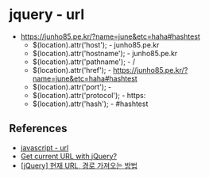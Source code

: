 # jquery - url
* https://junho85.pe.kr/?name=june&etc=haha#hashtest
  * $(location).attr('host'); - junho85.pe.kr
  * $(location).attr('hostname'); - junho85.pe.kr
  * $(location).attr('pathname'); - /
  * $(location).attr('href'); - https://junho85.pe.kr/?name=june&etc=haha#hashtest
  * $(location).attr('port'); - 
  * $(location).attr('protocol'); - https:
  * $(location).attr('hash'); - #hashtest

## References
* [javascript - url](../../url/README.md)
* [Get current URL with jQuery?](https://stackoverflow.com/questions/406192/get-current-url-with-jquery)
* [[jQuery] 현재 URL, 경로 가져오는 방법](https://88240.tistory.com/385)
